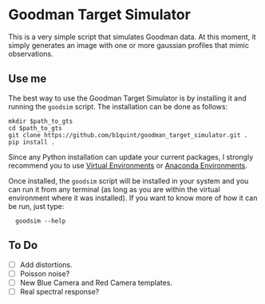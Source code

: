 # Goodman Target Simulator

This is a very simple script that simulates Goodman data. At this moment, it simply generates an image with one or more gaussian 
profiles that mimic observations.

## Use me

The best way to use the Goodman Target Simulator is by installing it and running the `goodsim` script. The installation can be done as follows:

    mkdir $path_to_gts
    cd $path_to_gts
    git clone https://github.com/b1quint/goodman_target_simulator.git .
    pip install .
    
Since any Python installation can update your current packages, I strongly recommend you to use [Virtual Environments](http://python-guide-pt-br.readthedocs.io/en/latest/dev/virtualenvs/) or [Anaconda Environments](https://conda.io/docs/using/envs.html).

  Once installed, the `goodsim` script will be installed in your system and you can run it from any terminal (as long as you are within the virtual environment where it was installed). If you want to know more of how it can be run, just type:
  
      goodsim --help 


## To Do

  - [ ] Add distortions.
  - [ ] Poisson noise?
  - [ ] New Blue Camera and Red Camera templates.
  - [ ] Real spectral response?
